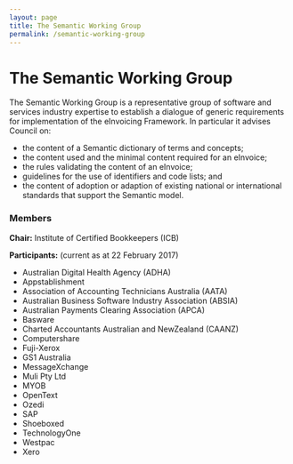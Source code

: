```yaml
---
layout: page
title: The Semantic Working Group
permalink: /semantic-working-group
---
```


# The Semantic Working Group

The Semantic Working Group is a representative group of software and services industry expertise to establish a dialogue of generic requirements for implementation of the eInvoicing Framework. In particular it advises Council on: 
- the content of a Semantic dictionary of terms and concepts;
- the content used and the minimal content required for an eInvoice;
- the rules validating the content of an eInvoice;
- guidelines for the use of identifiers and code lists; and
- the content of adoption or adaption of existing national or international standards that support the Semantic model.

### Members

**Chair:** Institute of Certified Bookkeepers (ICB)

**Participants:** (current as at 22 February 2017)
- Australian Digital Health Agency (ADHA)
- Appstablishment
- Association of Accounting Technicians Australia (AATA) 
- Australian Business Software Industry Association (ABSIA) 
- Australian Payments Clearing Association (APCA) 
- Basware
- Charted Accountants Australian and NewZealand (CAANZ)
- Computershare
- Fuji-Xerox
- GS1 Australia
- MessageXchange
- Muli Pty Ltd
- MYOB
- OpenText
- Ozedi
- SAP
- Shoeboxed
- TechnologyOne
- Westpac
- Xero


